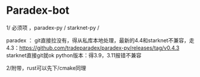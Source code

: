 # Paradex-bot
1/ 必须项 ，paradex-py  /  starknet-py /  

paradex ： git直接拉没有，得从私库本地处理，最新的4.4和starknet不兼容，走4.3：https://github.com/tradeparadex/paradex-py/releases/tag/v0.4.3
starknet直接git就ok
python版本：得3.9，3.11报错不兼容

2/附带，rust可以先下/cmake同理
